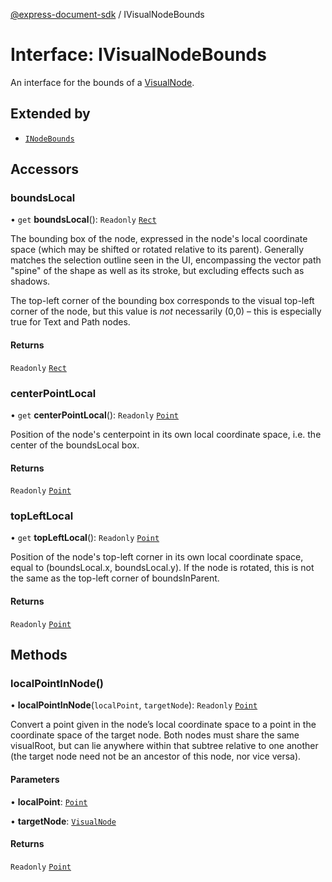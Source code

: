 [@express-document-sdk](../overview.md) / IVisualNodeBounds

# Interface: IVisualNodeBounds

An interface for the bounds of a [VisualNode](../classes/visual-node.md).

## Extended by

-   [`INodeBounds`](i-node-bounds.md)

## Accessors

### boundsLocal

• `get` **boundsLocal**(): `Readonly` [`Rect`](rect.md)

The bounding box of the node, expressed in the node's local coordinate space (which may be shifted or rotated
relative to its parent). Generally matches the selection outline seen in the UI, encompassing the vector path
"spine" of the shape as well as its stroke, but excluding effects such as shadows.

The top-left corner of the bounding box corresponds to the visual top-left corner of the node, but this value is
*not* necessarily (0,0) – this is especially true for Text and Path nodes.

#### Returns

`Readonly` [`Rect`](rect.md)

<HorizontalLine />

### centerPointLocal

• `get` **centerPointLocal**(): `Readonly` [`Point`](point.md)

Position of the node's centerpoint in its own local coordinate space, i.e. the center of the boundsLocal box.

#### Returns

`Readonly` [`Point`](point.md)

<HorizontalLine />

### topLeftLocal

• `get` **topLeftLocal**(): `Readonly` [`Point`](point.md)

Position of the node's top-left corner in its own local coordinate space, equal to (boundsLocal.x,
boundsLocal.y). If the node is rotated, this is not the same as the top-left corner of
boundsInParent.

#### Returns

`Readonly` [`Point`](point.md)

## Methods

### localPointInNode()

• **localPointInNode**(`localPoint`, `targetNode`): `Readonly` [`Point`](point.md)

Convert a point given in the node’s local coordinate space to a point in the coordinate space of the target node.
Both nodes must share the same visualRoot, but can lie anywhere within that subtree relative to one
another (the target node need not be an ancestor of this node, nor vice versa).

#### Parameters

• **localPoint**: [`Point`](point.md)

• **targetNode**: [`VisualNode`](../classes/visual-node.md)

#### Returns

`Readonly` [`Point`](point.md)
